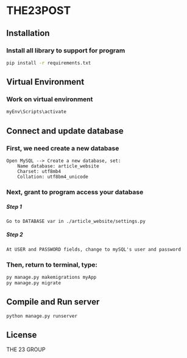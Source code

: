 # THE23POST

## Installation

### Install all library to support for program

```bash
pip install -r requirements.txt
```
## Virtual Environment

### Work on virtual environment

```bash
myEnv\Scripts\activate
```

## Connect and update database

### First, we need create a new database
    Open MySQL --> Create a new database, set:
        Name database: article_website
        Charset: utf8mb4
        Collation: utf8bm4_unicode

### Next, grant to program access your database
 ##### Step 1    
    Go to DATABASE var in ./article_website/settings.py
 ##### Step 2  
    At USER and PASSWORD fields, change to mySQL's user and password


### Then, return to terminal, type:

```bash
py manage.py makemigrations myApp
py manage.py migrate
```

## Compile and Run server

```bash
python manage.py runserver
```


## License 
THE 23 GROUP


